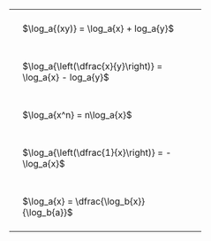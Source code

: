 ---
---

#  
<br>
<style type="text/css">
#T_aa409 th.col_heading {
  text-align: left;
  font-size: 1em;
}
#T_aa409 td {
  text-align: left;
  font-size: 1em;
  padding: 1.5em;
}
#T_aa409_row0_col0, #T_aa409_row1_col0, #T_aa409_row2_col0, #T_aa409_row3_col0, #T_aa409_row4_col0 {
  width: 300px;
  white-space: pre-wrap;
}
</style>
<table id="T_aa409">
  <thead>
  </thead>
  <tbody>
    <tr>
      <td id="T_aa409_row0_col0" class="data row0 col0" >$\log_a{(xy)} = \log_a{x} + log_a{y}$</td>
    </tr>
    <tr>
      <td id="T_aa409_row1_col0" class="data row1 col0" >$\log_a{\left(\dfrac{x}{y}\right)} = \log_a{x} - log_a{y}$</td>
    </tr>
    <tr>
      <td id="T_aa409_row2_col0" class="data row2 col0" >$\log_a{x^n} = n\log_a{x}$</td>
    </tr>
    <tr>
      <td id="T_aa409_row3_col0" class="data row3 col0" >$\log_a{\left(\dfrac{1}{x}\right)} = -\log_a{x}$</td>
    </tr>
    <tr>
      <td id="T_aa409_row4_col0" class="data row4 col0" >$\log_a{x} = \dfrac{\log_b{x}}{\log_b{a}}$</td>
    </tr>
  </tbody>
</table>

